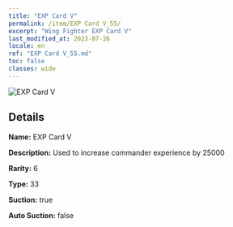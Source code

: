 ```yaml
---
title: "EXP Card V"
permalink: /item/EXP Card V_55/
excerpt: "Wing Fighter EXP Card V"
last_modified_at: 2023-07-26
locale: en
ref: "EXP Card V_55.md"
toc: false
classes: wide
---
```



 ![EXP Card V](/images/item/EXP_Card_V_p.png)



## Details

 **Name:** EXP Card V 

 **Description:** Used to increase commander experience by 25000

 **Rarity:** 6 

 **Type:** 33 

 **Suction:** true 

 **Auto Suction:** false 


